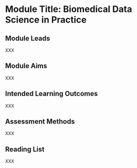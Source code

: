 # Module Title: Biomedical Data Science in Practice

## Module Leads

XXX

## Module Aims

XXX

## Intended Learning Outcomes

XXX

## Assessment Methods

XXX

## Reading List

XXX
